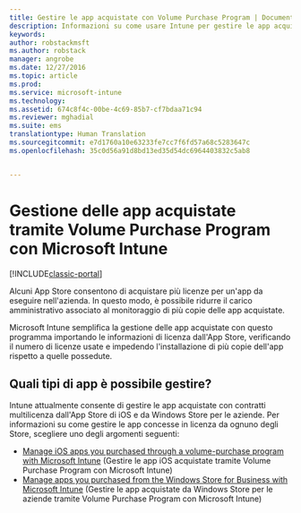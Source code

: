 ```yaml
---
title: Gestire le app acquistate con Volume Purchase Program | Documentazione Microsoft
description: Informazioni su come usare Intune per gestire le app acquistate tramite Volume Purchase Program dall&quot;App Store.
keywords: 
author: robstackmsft
ms.author: robstack
manager: angrobe
ms.date: 12/27/2016
ms.topic: article
ms.prod: 
ms.service: microsoft-intune
ms.technology: 
ms.assetid: 674c8f4c-00be-4c69-85b7-cf7bdaa71c94
ms.reviewer: mghadial
ms.suite: ems
translationtype: Human Translation
ms.sourcegitcommit: e7d1760a10e63233fe7cc7f6fd57a68c5283647c
ms.openlocfilehash: 35c0d56a91d8bd13ed35d54dc6964403832c5ab8


---
```


# <a name="manage-volume-purchased-apps-using-microsoft-intune"></a>Gestione delle app acquistate tramite Volume Purchase Program con Microsoft Intune

[!INCLUDE[classic-portal](../includes/classic-portal.md)]

Alcuni App Store consentono di acquistare più licenze per un'app da eseguire nell'azienda. In questo modo, è possibile ridurre il carico amministrativo associato al monitoraggio di più copie delle app acquistate.

Microsoft Intune semplifica la gestione delle app acquistate con questo programma importando le informazioni di licenza dall'App Store, verificando il numero di licenze usate e impedendo l'installazione di più copie dell'app rispetto a quelle possedute.

## <a name="which-types-of-apps-can-you-manage"></a>Quali tipi di app è possibile gestire?

Intune attualmente consente di gestire le app acquistate con contratti multilicenza dall'App Store di iOS e da Windows Store per le aziende.
Per informazioni su come gestire le app concesse in licenza da ognuno degli Store, scegliere uno degli argomenti seguenti:

- [Manage iOS apps you purchased through a volume-purchase program with Microsoft Intune](manage-ios-apps-you-purchased-through-a-volume-purchase-program-with-microsoft-intune.md) (Gestire le app iOS acquistate tramite Volume Purchase Program con Microsoft Intune)
- [Manage apps you purchased from the Windows Store for Business with Microsoft Intune](manage-apps-you-purchased-from-the-windows-store-for-business-with-microsoft-intune.md) (Gestire le app acquistate da Windows Store per le aziende tramite Volume Purchase Program con Microsoft Intune)



<!--HONumber=Dec16_HO5-->


